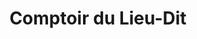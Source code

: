 ---
title: "Comptoir du Lieu-Dit"
url: /saint-remy-les-chevreuse/comptoir-du-lieu-dit/
shop: alcool
---